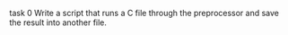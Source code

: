 task 0
Write a script that runs a C file through the preprocessor and save the result into another file.

